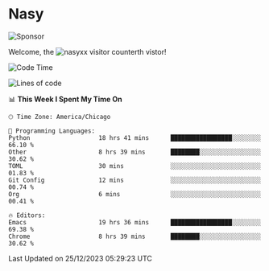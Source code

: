 # Nasy

<!--
<p align="center">
<img height="200" src="https://github-readme-stats.vercel.app/api?username=nasyxx&count_private=true&show_icons=true&theme=dracula&include_all_commits=true"/>
<img height="200" src="https://github-readme-stats.vercel.app/api/top-langs/?username=nasyxx&theme=dracula&hide=html,jupyter+notebook&count_private=true&show_icons=true"/>
</p>

  
----------------
-->

![Sponsor](https://img.shields.io/static/v1.svg?label=Sponsor&message=%E2%9D%A4&logo=GitHub&style=flat&color=pink)
 
Welcome, the ![nasyxx visitor counter](https://count.getloli.com/get/@nasyxx?theme=rule34)th vistor!
 
<!--START_SECTION:waka-->
![Code Time](http://img.shields.io/badge/Code%20Time-4%2C163%20hrs%204%20mins-blue)

![Lines of code](https://img.shields.io/badge/From%20Hello%20World%20I%27ve%20Written-6.3%20million%20lines%20of%20code-blue)

📊 **This Week I Spent My Time On** 

```text
🕑︎ Time Zone: America/Chicago

💬 Programming Languages: 
Python                   18 hrs 41 mins      █████████████████░░░░░░░░   66.10 % 
Other                    8 hrs 39 mins       ████████░░░░░░░░░░░░░░░░░   30.62 % 
TOML                     30 mins             ░░░░░░░░░░░░░░░░░░░░░░░░░   01.83 % 
Git Config               12 mins             ░░░░░░░░░░░░░░░░░░░░░░░░░   00.74 % 
Org                      6 mins              ░░░░░░░░░░░░░░░░░░░░░░░░░   00.41 % 

🔥 Editors: 
Emacs                    19 hrs 36 mins      █████████████████░░░░░░░░   69.38 % 
Chrome                   8 hrs 39 mins       ████████░░░░░░░░░░░░░░░░░   30.62 % 
```


 Last Updated on 25/12/2023 05:29:23 UTC
<!--END_SECTION:waka-->

<!-- ![visitors](https://visitor-badge.laobi.icu/badge?page_id=nasyxx.nasyxx) -->
